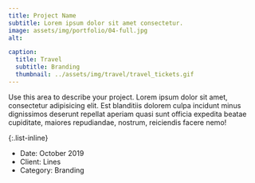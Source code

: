 ```yaml
---
title: Project Name
subtitle: Lorem ipsum dolor sit amet consectetur.
image: assets/img/portfolio/04-full.jpg
alt: 

caption:
  title: Travel
  subtitle: Branding
  thumbnail: ../assets/img/travel/travel_tickets.gif
---
```

Use this area to describe your project. Lorem ipsum dolor sit amet, consectetur adipisicing elit. Est blanditiis dolorem culpa incidunt minus dignissimos deserunt repellat aperiam quasi sunt officia expedita beatae cupiditate, maiores repudiandae, nostrum, reiciendis facere nemo!

{:.list-inline}
- Date: October 2019
- Client: Lines
- Category: Branding

